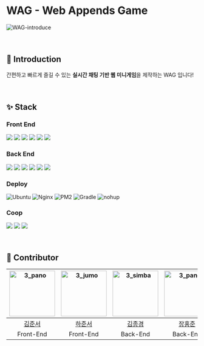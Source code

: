 <!-- <img src="https://capsule-render.vercel.app/api?type=waving&color=B931FC&height=150&section=header&text=&fontSize=0" /> -->


# WAG - Web Appends Game
![WAG-introduce](https://github.com/oesnuj/oesnuj/assets/112786665/982af141-19fe-4a37-8673-41ece7e3959b)
<br>
<br>
<br>

## 🎨 Introduction  


간편하고 빠르게 즐길 수 있는 **실시간 채팅 기반 웹 미니게임**을 제작하는 WAG 입니다!
<br>
<br>
<br>


## ✨ Stack
### Front End
<img src="https://img.shields.io/badge/react-61DAFB?style=for-the-badge&logo=react&logoColor=white"> <img src="https://img.shields.io/badge/TypeScript-3178C6?style=for-the-badge&logo=typescript&logoColor=white"> <img src="https://img.shields.io/badge/Axios-5A29E4?style=for-the-badge&logo=Axios&logoColor=white"/> <img src="https://img.shields.io/badge/Tailwind_CSS-38B2AC?style=for-the-badge&logo=tailwind-css&logoColor=white"> <img src="https://img.shields.io/badge/sockjs-333333?style=for-the-badge&logo=sockjs&logoColor=white"/> <img src="https://img.shields.io/badge/stomp-333333?style=for-the-badge&logo=stomp&logoColor=white"/>

### Back End
<img src="https://img.shields.io/badge/Spring-6DB33F?style=for-the-badge&logo=Spring&logoColor=white"/> <img src="https://img.shields.io/badge/Spring Boot-6DB33F?style=for-the-badge&logo=Spring Boot&logoColor=white"/> <img src="https://img.shields.io/badge/Spring Security-6DB33F?style=for-the-badge&logo=Spring Security&logoColor=white"/>  <img src="https://img.shields.io/badge/mysql-4479A1?style=for-the-badge&logo=mysql&logoColor=white"> <img src="https://img.shields.io/badge/sockjs-333333?style=for-the-badge&logo=sockjs&logoColor=white"/> <img src="https://img.shields.io/badge/stomp-333333?style=for-the-badge&logo=stomp&logoColor=white"/>

### Deploy
<img src="https://img.shields.io/badge/Ubuntu-E95420?style=for-the-badge&logo=ubuntu&logoColor=white" alt="Ubuntu"> <img src="https://img.shields.io/badge/Nginx-009639?style=for-the-badge&logo=nginx&logoColor=white" alt="Nginx"> <img src="https://img.shields.io/badge/PM2-2B037A?style=for-the-badge&logo=pm2&logoColor=white" alt="PM2">  <img src="https://img.shields.io/badge/Gradle-02303A?style=for-the-badge&logo=gradle&logoColor=white" alt="Gradle"> <img src="https://img.shields.io/badge/nohup-0078D7?style=for-the-badge&logo=gnu-bash&logoColor=white" alt="nohup"> 

### Coop
<img src="https://img.shields.io/badge/figma-E7157B?style=for-the-badge&logo=figma&logoColor=white"> <img src="https://img.shields.io/badge/github-000000?style=for-the-badge&logo=github&logoColor=white"> <img src="https://img.shields.io/badge/notion-000000?style=for-the-badge&logo=notion&logoColor=white"> 

<br>

## 💪 Contributor

<div align="center">

|  <img src="https://avatars.githubusercontent.com/u/112786665?v=4" alt="3_pano" width="120" height="120">  | <img src="https://avatars.githubusercontent.com/u/80705329?v=4" alt="3_jumo" width="120" height="120"> | <img src="https://avatars.githubusercontent.com/u/111286262?v=4" alt="3_simba" width="120" height="120">  | <img src="https://avatars.githubusercontent.com/u/35947667?v=4" alt="3_pano" width="120" height="120"> | <img src="https://avatars.githubusercontent.com/u/130421104?v=4" alt="3_miki" width="120" height="120"> |
| :------------------------------------------------------------------------------------------------------: | :----------------------------------------------------------------------------------------------------: | :------------------------------------------------------------------------------------------------------: | :-----------------------------------------------------------------------------------------------------: | :-----------------------------------------------------------------------------------------------------: |
|  [김준서](https://github.com/oesnuj)   |    [하준서](https://github.com/dev-junseo)     |    [김종경](https://github.com/JONG-KYEONG)   |     [장홍준](https://github.com/wkdghdwns199)   |      [함규빈](https://github.com/PororoAndFriends)      |
| Front-End |  Front-End |  Back-End  |  Back-End |  Back-End

</div>
<br>
